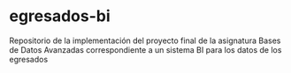 # egresados-bi

Repositorio de la implementación del proyecto final de la asignatura Bases de Datos Avanzadas correspondiente a un sistema BI para los datos de los egresados
